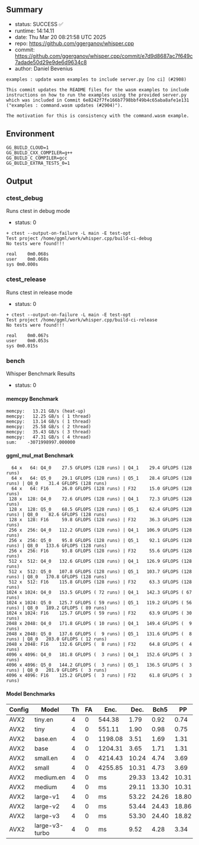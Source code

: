 ## Summary

- status:  SUCCESS ✅
- runtime: 14:14.11
- date:    Thu Mar 20 08:21:58 UTC 2025
- repo:    https://github.com/ggerganov/whisper.cpp
- commit:  https://github.com/ggerganov/whisper.cpp/commit/e7d9d8687ac7f649c7adade50d29e9de6d9634c8
- author:  Daniel Bevenius
```
examples : update wasm examples to include server.py [no ci] (#2908)

This commit updates the README files for the wasm examples to include
instructions on how to run the examples using the provided server.py
which was included in Commit 6e8242f7fe166b7798bbf49b4c65aba8afe1e131
("examples : command.wasm updates (#2904)").

The motivation for this is consistency with the command.wasm example.
```

## Environment

```
GG_BUILD_CLOUD=1
GG_BUILD_CXX_COMPILER=g++
GG_BUILD_C_COMPILER=gcc
GG_BUILD_EXTRA_TESTS_0=1
```

## Output

### ctest_debug

Runs ctest in debug mode
- status: 0
```
+ ctest --output-on-failure -L main -E test-opt
Test project /home/ggml/work/whisper.cpp/build-ci-debug
No tests were found!!!

real	0m0.068s
user	0m0.068s
sys	0m0.000s
```
### ctest_release

Runs ctest in release mode
- status: 0
```
+ ctest --output-on-failure -L main -E test-opt
Test project /home/ggml/work/whisper.cpp/build-ci-release
No tests were found!!!

real	0m0.067s
user	0m0.053s
sys	0m0.015s
```
### bench

Whisper Benchmark Results
- status: 0
#### memcpy Benchmark

```
memcpy:   13.21 GB/s (heat-up)
memcpy:   12.25 GB/s ( 1 thread)
memcpy:   13.14 GB/s ( 1 thread)
memcpy:   25.58 GB/s ( 2 thread)
memcpy:   35.43 GB/s ( 3 thread)
memcpy:   47.31 GB/s ( 4 thread)
sum:    -3071998997.000000
```

#### ggml_mul_mat Benchmark

```
  64 x   64: Q4_0    27.5 GFLOPS (128 runs) | Q4_1    29.4 GFLOPS (128 runs)
  64 x   64: Q5_0    29.1 GFLOPS (128 runs) | Q5_1    28.4 GFLOPS (128 runs) | Q8_0    31.4 GFLOPS (128 runs)
  64 x   64: F16     26.0 GFLOPS (128 runs) | F32     15.0 GFLOPS (128 runs)
 128 x  128: Q4_0    72.6 GFLOPS (128 runs) | Q4_1    72.3 GFLOPS (128 runs)
 128 x  128: Q5_0    68.5 GFLOPS (128 runs) | Q5_1    62.4 GFLOPS (128 runs) | Q8_0    82.6 GFLOPS (128 runs)
 128 x  128: F16     59.8 GFLOPS (128 runs) | F32     36.3 GFLOPS (128 runs)
 256 x  256: Q4_0   112.2 GFLOPS (128 runs) | Q4_1   106.9 GFLOPS (128 runs)
 256 x  256: Q5_0    95.8 GFLOPS (128 runs) | Q5_1    92.1 GFLOPS (128 runs) | Q8_0   133.6 GFLOPS (128 runs)
 256 x  256: F16     93.8 GFLOPS (128 runs) | F32     55.6 GFLOPS (128 runs)
 512 x  512: Q4_0   132.6 GFLOPS (128 runs) | Q4_1   126.9 GFLOPS (128 runs)
 512 x  512: Q5_0   107.8 GFLOPS (128 runs) | Q5_1   103.7 GFLOPS (128 runs) | Q8_0   170.8 GFLOPS (128 runs)
 512 x  512: F16    115.8 GFLOPS (128 runs) | F32     63.3 GFLOPS (128 runs)
1024 x 1024: Q4_0   153.5 GFLOPS ( 72 runs) | Q4_1   142.3 GFLOPS ( 67 runs)
1024 x 1024: Q5_0   125.7 GFLOPS ( 59 runs) | Q5_1   119.2 GFLOPS ( 56 runs) | Q8_0   189.2 GFLOPS ( 89 runs)
1024 x 1024: F16    125.7 GFLOPS ( 59 runs) | F32     63.9 GFLOPS ( 30 runs)
2048 x 2048: Q4_0   171.8 GFLOPS ( 10 runs) | Q4_1   149.4 GFLOPS (  9 runs)
2048 x 2048: Q5_0   137.6 GFLOPS (  9 runs) | Q5_1   131.6 GFLOPS (  8 runs) | Q8_0   203.0 GFLOPS ( 12 runs)
2048 x 2048: F16    132.6 GFLOPS (  8 runs) | F32     64.8 GFLOPS (  4 runs)
4096 x 4096: Q4_0   181.8 GFLOPS (  3 runs) | Q4_1   152.6 GFLOPS (  3 runs)
4096 x 4096: Q5_0   144.2 GFLOPS (  3 runs) | Q5_1   136.5 GFLOPS (  3 runs) | Q8_0   201.9 GFLOPS (  3 runs)
4096 x 4096: F16    125.2 GFLOPS (  3 runs) | F32     61.8 GFLOPS (  3 runs)
```

#### Model Benchmarks

|           Config |         Model |  Th |  FA |    Enc. |    Dec. |    Bch5 |      PP |  Commit |
|              --- |           --- | --- | --- |     --- |     --- |     --- |     --- |     --- |
|             AVX2 |       tiny.en |   4 |   0 |  544.38 |    1.79 |    0.92 |    0.74 | e7d9d86 |
|             AVX2 |          tiny |   4 |   0 |  551.11 |    1.90 |    0.98 |    0.75 | e7d9d86 |
|             AVX2 |       base.en |   4 |   0 | 1198.08 |    3.51 |    1.69 |    1.31 | e7d9d86 |
|             AVX2 |          base |   4 |   0 | 1204.31 |    3.65 |    1.71 |    1.31 | e7d9d86 |
|             AVX2 |      small.en |   4 |   0 | 4214.43 |   10.24 |    4.74 |    3.69 | e7d9d86 |
|             AVX2 |         small |   4 |   0 | 4255.85 |   10.31 |    4.73 |    3.69 | e7d9d86 |
|             AVX2 |     medium.en |   4 |   0 |      ms |   29.33 |   13.42 |   10.31 | e7d9d86 |
|             AVX2 |        medium |   4 |   0 |      ms |   29.11 |   13.30 |   10.31 | e7d9d86 |
|             AVX2 |      large-v1 |   4 |   0 |      ms |   53.22 |   24.26 |   18.80 | e7d9d86 |
|             AVX2 |      large-v2 |   4 |   0 |      ms |   53.44 |   24.43 |   18.86 | e7d9d86 |
|             AVX2 |      large-v3 |   4 |   0 |      ms |   53.30 |   24.40 |   18.82 | e7d9d86 |
|             AVX2 | large-v3-turbo |   4 |   0 |      ms |    9.52 |    4.28 |    3.34 | e7d9d86 |

